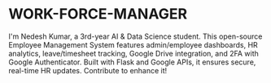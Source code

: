 # WORK-FORCE-MANAGER
I'm Nedesh Kumar, a 3rd-year AI &amp; Data Science student. This open-source Employee Management System features admin/employee dashboards, HR analytics, leave/timesheet tracking, Google Drive integration, and 2FA with Google Authenticator. Built with Flask and Google APIs, it ensures secure, real-time HR updates. Contribute to enhance it!
